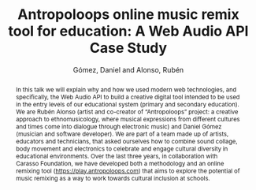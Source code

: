 ---
title: "Antropoloops online music remix tool for education: A Web Audio API Case Study"
abstract: "In this talk we will explain why and how we used modern web technologies, and specifically, the Web Audio API to build a creative digital tool intended to be used in the entry levels of our educational system (primary and secondary education).

We are Rubén Alonso (artist and co-creator of “Antropoloops” project: a creative approach to ethnomusicology, where musical expressions from different cultures and times come into dialogue through electronic music) and Daniel Gómez (musician and software developer).

We are part of a team made up of artists, educators and technicians, that asked ourselves how to combine sound collage, body movement and electronics to celebrate and engage cultural diversity in educational environments.

Over the last three years, in collaboration with Carasso Foundation, we have developed both a methodology and an online remixing tool (https://play.antropoloops.com) that aims to explore the potential of music remixing as a way to work towards cultural inclusion at schools."
address: "Barcelona, Spain"
booktitle: "Proceedings of the International Web Audio Conference"
editor: "Joglar-Ongay, Luis and Serra, Xavier and Font, Frederic and Tovstogan, Philip and Stolfi, Ariane and A. Correya, Albin and Ramires, Antonio and Bogdanov, Dmitry and Faraldo, Angel and Favory, Xavier"
month: "July"
publisher: "UPF"
series: "WAC '21"
pages: ""
id: "2021_59"
author: "Gómez, Daniel and Alonso, Rubén"
webAuthor: "Daniel Gómez, Rubén Alonso"
track: "Talk"
year: "2021"
tags: year2021
media: https://youtu.be/JQ3WSf8HD94
pdflink: "/_data/papers/pdf/2021/2021_59.pdf"
ISSN: "2663-5844"
---